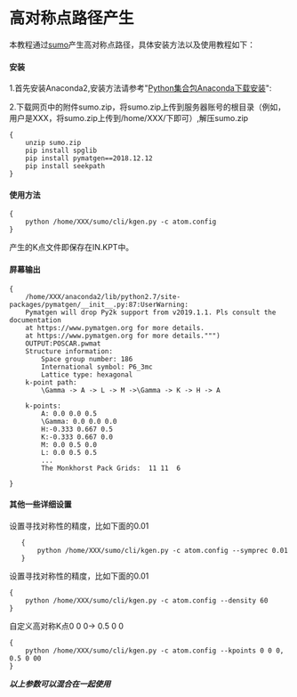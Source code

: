 # 高对称点路径产生
本教程通过[sumo](http://www.pwmat.com/pwmat-resource/course-download/PWmat/sumo.zip)产生高对称点路径，具体安装方法以及使用教程如下：

#### 安装
1.首先安装Anaconda2,安装方法请参考"[Python集合包Anaconda下载安装](http://www.pwmat.com/pwmat-resource/course-download/PWmat/anaconda2.pdf)":

2.下载网页中的附件sumo.zip，将sumo.zip上传到服务器账号的根目录（例如，用户是XXX，将sumo.zip上传到/home/XXX/下即可）,解压sumo.zip
```
{
    unzip sumo.zip
    pip install spglib
    pip install pymatgen==2018.12.12
    pip install seekpath
}
```
#### 使用方法
```
{
    python /home/XXX/sumo/cli/kgen.py -c atom.config
}
```
产生的K点文件即保存在IN.KPT中。
#### 屏幕输出
```
{
    /home/XXX/anaconda2/lib/python2.7/site-packages/pymatgen/__init__.py:87:UserWarning:
    Pymatgen will drop Py2k support from v2019.1.1. Pls consult the documentation
    at https://www.pymatgen.org for more details.
    at https://www.pymatgen.org for more details.""")
    OUTPUT:POSCAR.pwmat
    Structure information:
        Space group number: 186
        International symbol: P6_3mc
        Lattice type: hexagonal
    k-point path:
        \Gamma -> A -> L -> M ->\Gamma -> K -> H -> A

    k-points:
        A: 0.0 0.0 0.5
        \Gamma: 0.0 0.0 0.0
        H:-0.333 0.667 0.5
        K:-0.333 0.667 0.0
        M: 0.0 0.5 0.0
        L: 0.0 0.5 0.5
        ...
        The Monkhorst Pack Grids:  11 11  6

}
```
#### 其他一些详细设置
设置寻找对称性的精度，比如下面的0.01
```
   {
       python /home/XXX/sumo/cli/kgen.py -c atom.config --symprec 0.01
   }
```
设置寻找对称性的精度，比如下面的0.01
```
{
    python /home/XXX/sumo/cli/kgen.py -c atom.config --density 60
}
```   
自定义高对称K点0 0 0-> 0.5 0 0
```
{
    python /home/XXX/sumo/cli/kgen.py -c atom.config --kpoints 0 0 0, 0.5 0 00
}
```
**_以上参数可以混合在一起使用_**
